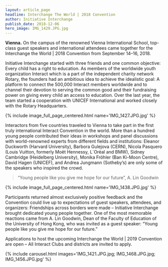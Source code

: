 ```yaml
---
layout: article_page
headline: Interchange The World | 2018 Convention
author: Initiative Interchange
publish_date: 2018-12-06
hero_image: IMG_1429.JPG.jpg
---
```


**Vienna.** On the campus of the renowned Vienna International School, top-class guest speakers and international attendees came together for the Interchange the World \| 2018 Convention from September 14–16, 2018. 

Initiative Interchange started with three friends and one common objective: Every child has a right to education. As members of the worldwide youth organization Interact which is a part of the independent charity network Rotary, the founders had an ambitious idea to achieve the idealistic goal: A platform to connect the 500,000 Interact members worldwide and to channel their devotion to serving the common good and their fundraising power on giving every child an access to education. Over the last year, the team started a cooperation with UNICEF International and worked closely with the Rotary Headquarters.

{% include image_full_page_centered.html name='IMG_1427.JPG.jpg' %}

Interactors from five countries traveled to Vienna to take part in the first truly international Interact Convention in the world. More than a hundred young people contributed their ideas in workshops and panel discussions with world-renowned experts from different fields and institutions: Eleanor Duckworth (Harvard University), Barbora Gulejova (CERN), Nicola Pasquero (Louis Vuitton, formerly Moët Hennessy, L´Orèal and BMW), Sidney Cambridge (Heidelberg University), Monika Fröhler (Ban Ki-Moon Centre), David Hagen (UNICEF), and Andrea Jungmann (Sotheby’s) are only some of the speakers who inspired the crowd.

> “Young people like you give me hope for our future”, A. Lin Goodwin

{% include image_full_page_centered.html name='IMG_1438.JPG.jpg' %}

Participants returned almost exclusively positive feedback and the Convention could live up to expectations of guest speakers, attendees, and organizers: Friendships across borders were made – Initiative Interchange brought dedicated young people together. One of the most memorable reactions came from A. Lin Goodwin, Dean of the Faculty of Education of the University of Hong Kong, who was invited as a guest speaker: “Young people like you give me hope for our future.” 

Applications to host the upcoming Interchange the World \| 2019 Convention are open – All Interact Clubs and districts are invited to apply.

{% include carousel.html images='IMG_1421.JPG.jpg; IMG_1468.JPG.jpg; IMG_1456.JPG.jpg' %}